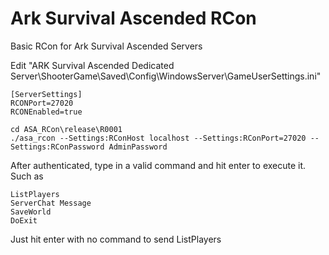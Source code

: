 # Ark Survival Ascended RCon
 Basic RCon for Ark Survival Ascended Servers

Edit "ARK Survival Ascended Dedicated Server\ShooterGame\Saved\Config\WindowsServer\GameUserSettings.ini"
```
[ServerSettings]
RCONPort=27020
RCONEnabled=true
```

```
cd ASA_RCon\release\R0001
./asa_rcon --Settings:RConHost localhost --Settings:RConPort=27020 --Settings:RConPassword AdminPassword
```

After authenticated, type in a valid command and hit enter to execute it.
Such as
```
ListPlayers
ServerChat Message
SaveWorld
DoExit
```

Just hit enter with no command to send ListPlayers